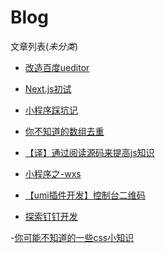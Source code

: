 # Blog
文章列表(*未分类*)

- [改造百度ueditor](https://github.com/luweiWEB/Blog/blob/master/Articles/%E6%94%B9%E9%80%A0%E7%99%BE%E5%BA%A6ueditor.md)   

- [Next.js初试](https://github.com/luweiWEB/Blog/blob/master/Articles/Next.js%20%E5%88%9D%E8%AF%95.md)
- [小程序踩坑记](https://github.com/luweiWEB/Blog/blob/master/Articles/%E5%B0%8F%E7%A8%8B%E5%BA%8F%E8%B8%A9%E5%9D%91%E8%AE%B0.md)
- [你不知道的数组去重](https://github.com/luweiWEB/Blog/blob/master/Articles/%E4%BD%A0%E4%B8%8D%E7%9F%A5%E9%81%93%E7%9A%84%E6%95%B0%E7%BB%84%E5%8E%BB%E9%87%8D.md)

- [【译】通过阅读源码来提高js知识](https://github.com/luweiWEB/Blog/blob/master/Articles/%E3%80%90%E8%AF%91%E3%80%91%E9%80%9A%E8%BF%87%E9%98%85%E8%AF%BB%E6%BA%90%E7%A0%81%E6%9D%A5%E6%8F%90%E9%AB%98js%E7%9F%A5%E8%AF%86.md)

- [小程序之-wxs](https://github.com/luweiWEB/Blog/blob/master/Articles/%E5%B0%8F%E7%A8%8B%E5%BA%8F%E4%B9%8B-wxs.md)

- [【umi插件开发】控制台二维码](https://github.com/luweiWEB/Blog/blob/master/Articles/%E3%80%90umi%E6%8F%92%E4%BB%B6%E5%BC%80%E5%8F%91%E3%80%91%E6%8E%A7%E5%88%B6%E5%8F%B0%E4%BA%8C%E7%BB%B4%E7%A0%81.md)
- [探索钉钉开发](https://github.com/luweiWEB/Blog/blob/master/Articles/%E6%8E%A2%E7%B4%A2%E9%92%89%E9%92%89%E5%BC%80%E5%8F%91.md)

-[你可能不知道的一些css小知识]()
